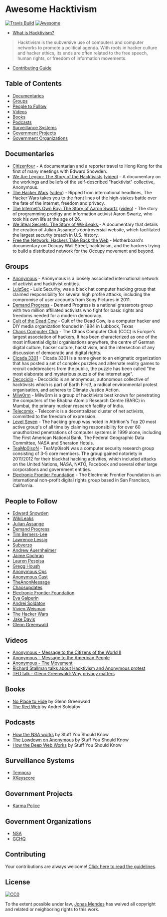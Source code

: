 Awesome Hacktivism
=======================
[![Travis Build](https://travis-ci.org/Nipher/awesome-hacktivism.svg?branch=master)](https://travis-ci.org/Nipher/awesome-hacktivism) [![Awesome](https://cdn.rawgit.com/sindresorhus/awesome/d7305f38d29fed78fa85652e3a63e154dd8e8829/media/badge.svg)](https://github.com/sindresorhus/awesome)

- [What is Hacktivism?](https://en.wikipedia.org/wiki/Hacktivism)

> Hacktivism is the subversive use of computers and computer networks to promote a political agenda. With roots in hacker culture and hacker ethics, its ends are often related to the free speech, human rights, or freedom of information movements. 

- [Contributing Guide](Contributing.md)

## Table of Contents

- [Documentaries](#documentaries)
- [Groups](#groups)
- [People to Follow](#people-to-follow)
- [Videos](#videos)
- [Books](#books)
- [Podcasts](#podcasts)
- [Surveillance Systems](#surveillance-systems)
- [Government Projects](#government-projects)
- [Government Organizations](#government-organizations)

## Documentaries

- [Citizenfour](http://www.imdb.com/title/tt4044364/) - A documentarian and a reporter travel to Hong Kong for the first of many meetings with Edward Snowden.
- [We Are Legion: The Story of the Hacktivists](http://www.imdb.com/title/tt2177843/) ([video](https://www.youtube.com/watch?v=YvB3xw6GQug)) - A documentary on the workings and beliefs of the self-described "hacktivist" collective, Anonymous.
- [The Hacker Wars](http://www.imdb.com/title/tt4047350/) ([video](https://www.youtube.com/watch?v=ku9edEKvGuY)) - Ripped from international headlines, The Hacker Wars takes you to the front lines of the high-stakes battle over the fate of the Internet, freedom and privacy.
- [The Internet’s Own Boy: The Story of Aaron Swartz](http://www.imdb.com/title/tt3268458/) ([video](https://www.youtube.com/watch?v=gpvcc9C8SbM)) - The story of programming prodigy and information activist Aaron Swartz, who took his own life at the age of 26.
- [We Steal Secrets: The Story of WikiLeaks ](http://www.imdb.com/title/tt1824254/) - A documentary that details the creation of Julian Assange's controversial website, which facilitated the largest security breach in U.S. history.
- [Free the Network: Hackers Take Back the Web](https://www.youtube.com/watch?v=Fx93WJPCCGs) - Motherboard's documentary on Occupy Wall Street, hacktivism, and the hackers trying to build a distributed network for the Occupy movement and beyond.

## Groups

- [Anonymous](https://en.wikipedia.org/wiki/Anonymous_(group)) - Anonymous is a loosely associated international network of activist and hacktivist entities.
- [LulzSec](https://en.wikipedia.org/wiki/LulzSec) - Lulz Security, was a black hat computer hacking group that claimed responsibility for several high profile attacks, including the compromise of user accounts from Sony Pictures in 2011.
- [Demand Progress](https://demandprogress.org/) - Demand Progress is a national grassroots group with two million affiliated activists who fight for basic rights and freedoms needed for a modern democracy.
- [Cult of the Dead Cow](https://en.wikipedia.org/wiki/Cult_of_the_Dead_Cow) - Cult of the Dead Cow, is a computer hacker and DIY media organization founded in 1984 in Lubbock, Texas
- [Chaos Computer Club](https://en.wikipedia.org/wiki/Chaos_Computer_Club) - The Chaos Computer Club (CCC) is Europe's largest association of hackers, It has been characterized as one of the most influential digital organisations anywhere, the centre of German digital culture, hacker culture, hacktivism, and the intersection of any discussion of democratic and digital rights.
- [Cicada 3301](https://en.wikipedia.org/wiki/Cicada_3301) - Cicada 3301 is a name given to an enigmatic organization that has posted a set of complex puzzles and alternate reality games to recruit codebreakers from the public, the puzzle has been called "the most elaborate and mysterious puzzle of the internet age".
- [Decocidio](https://en.wikipedia.org/wiki/Decocidio) - Decocidio is an anonymous, autonomous collective of hacktivists which is part of Earth First!, a radical environmental protest organisation, and adheres to Climate Justice Action.
- [Milw0rm](https://en.wikipedia.org/wiki/Milw0rm) - Milw0rm is a group of hacktivists best known for penetrating the computers of the Bhabha Atomic Research Centre (BARC) in Mumbai, the primary nuclear research facility of India.
- [Telecomix](https://en.wikipedia.org/wiki/Telecomix) - Telecomix is a decentralized cluster of net activists, committed to the freedom of expression.
- [Level Seven](https://en.wikipedia.org/wiki/Level_Seven_(hacking_group)) - The hacking group was noted in Attrition's Top 20 most active group's of all time by claiming responsibility for over 60 unauthorized penetrations of computer systems in 1999 alone, including The First American National Bank, The Federal Geographic Data Committee, NASA and Sheraton Hotels.
- [TeaMp0isoN](https://en.wikipedia.org/wiki/TeaMp0isoN) - TeaMp0isoN was a computer security research group consisting of 3-5 core members. The group gained notoriety in 2011/2012 for their blackhat hacking activities, which included attacks on the United Nations, NASA, NATO, Facebook and several other large corporations and government entities.
- [Electronic Frontier Foundation](https://www.eff.org) - The Electronic Frontier Foundation is an international non-profit digital rights group based in San Francisco, California.

## People to Follow

- [Edward Snowden](https://twitter.com/Snowden)
- [WikiLeaks](https://twitter.com/wikileaks)
- [Julian Assange](https://twitter.com/JulianAssange_)
- [Demand Progress](https://twitter.com/demandprogress)
- [Tim Berners-Lee](https://twitter.com/timberners_lee)
- [Lawrence Lessig](https://twitter.com/lessig)
- [Subverzo](https://twitter.com/subverzo)
- [Andrew Auernheimer](https://twitter.com/rabite)
- [Jaime Cochran](https://twitter.com/ACKFlags)
- [Lauren Pespisa](https://twitter.com/SplendidSpoon)
- [Gregg Housh](https://twitter.com/GreggHoush)
- [Anonymous Ops](https://twitter.com/AnonyOps)
- [Anonymous Cast](https://twitter.com/anonycast)
- [TheAnonMessage](https://twitter.com/TheAnonnMessage)
- [Chaosupdates](https://twitter.com/chaosupdates)
- [Electronic Frontier Foundation](https://twitter.com/EFF)
- [Eva Galperin](https://twitter.com/evacide)
- [Andrei Soldatov](https://twitter.com/AndreiSoldatov)
- [Vivien Weisman](https://twitter.com/vivienweisman)
- [The Hacker Wars](https://twitter.com/TheHackerWars)
- [Jake Davis](https://twitter.com/DoubleJake)
- [Glenn Greenwald](https://twitter.com/ggreenwald)

## Videos

- [Anonymous - Message to the Citizens of the World II](https://www.youtube.com/watch?v=-hDqFJJDHhk)
- [Anonymous - Message to the American People](https://www.youtube.com/watch?v=HrXyLrTRXso)
- [Anonymous - The Movement](https://www.youtube.com/watch?v=2tMq99SYv8M)
- [Richard Stallman talks about Hacktivism and Anonymous protest](https://www.youtube.com/watch?v=R3xXFSMd20A)
- [TED talk - Glenn Greenwald: Why privacy matters](http://www.ted.com/talks/glenn_greenwald_why_privacy_matters)

## Books

- [No Place to Hide](https://www.goodreads.com/book/show/18213403-no-place-to-hide) by Glenn Greenwald
- [The Red Web](https://www.goodreads.com/book/show/24945323-the-red-web) by Andrei Soldatov

## Podcasts

- [How the NSA works](http://www.stuffyoushouldknow.com/podcasts/how-the-nsa-works.htm) by Stuff You Should Know
- [The Lowdown on Anonymous](http://www.stuffyoushouldknow.com/podcasts/the-lowdown-on-anonymous.htm) by Stuff You Should Know
- [How the Deep Web Works](www.stuffyoushouldknow.com/podcasts/deep-web-works.htm) by Stuff You Should Know

## Surveillance Systems

- [Tempora](https://en.wikipedia.org/wiki/Tempora)
- [XKeyscore](https://en.wikipedia.org/wiki/XKeyscore)

## Government Projects

- [Karma Police](https://en.wikipedia.org/wiki/Karma_Police_(surveillance_program))

## Government Organizations

- [NSA](https://en.wikipedia.org/wiki/National_Security_Agency)
- [GCHQ](https://en.wikipedia.org/wiki/Government_Communications_Headquarters)

## Contributing

Your contributions are always welcome! [Click here to read the guidelines](https://github.com/Nipher/awesome-hacktivism/blob/master/Contributing.md).

## License

[![CC0](http://mirrors.creativecommons.org/presskit/buttons/88x31/svg/cc-zero.svg)](https://creativecommons.org/publicdomain/zero/1.0/)

To the extent possible under law, [Jonas Mendes](https://github.com/Nipher) has waived all copyright and related or neighboring rights to this work.

